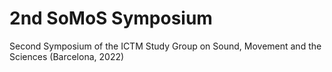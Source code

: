 # 2nd SoMoS Symposium
Second Symposium of the ICTM Study Group on Sound, Movement and the Sciences (Barcelona, 2022)
